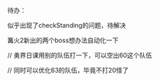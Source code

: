 待办：

似乎出现了checkStanding的问题，待解决

篝火2新出的两个boss想办法自动化一下

// 勇界日课用别的队伍打一下，可以空出60这个队伍

// 同时可以优化63的队伍，毕竟不打20怪了

